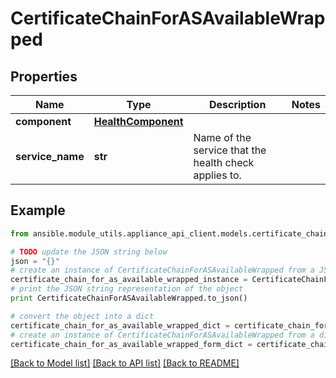 # CertificateChainForASAvailableWrapped


## Properties

Name | Type | Description | Notes
------------ | ------------- | ------------- | -------------
**component** | [**HealthComponent**](HealthComponent.md) |  | 
**service_name** | **str** | Name of the service that the health check applies to. | 

## Example

```python
from ansible.module_utils.appliance_api_client.models.certificate_chain_for_as_available_wrapped import CertificateChainForASAvailableWrapped

# TODO update the JSON string below
json = "{}"
# create an instance of CertificateChainForASAvailableWrapped from a JSON string
certificate_chain_for_as_available_wrapped_instance = CertificateChainForASAvailableWrapped.from_json(json)
# print the JSON string representation of the object
print CertificateChainForASAvailableWrapped.to_json()

# convert the object into a dict
certificate_chain_for_as_available_wrapped_dict = certificate_chain_for_as_available_wrapped_instance.to_dict()
# create an instance of CertificateChainForASAvailableWrapped from a dict
certificate_chain_for_as_available_wrapped_form_dict = certificate_chain_for_as_available_wrapped.from_dict(certificate_chain_for_as_available_wrapped_dict)
```
[[Back to Model list]](../README.md#documentation-for-models) [[Back to API list]](../README.md#documentation-for-api-endpoints) [[Back to README]](../README.md)



